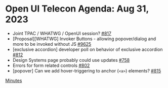 # Open UI Telecon Agenda: Aug 31, 2023

- Joint TPAC / WHATWG / OpenUI session? [#817](https://github.com/openui/open-ui/issues/817)
- [Proposal][WHATWG] Invoker Buttons - allowing popover/dialog and more to be invoked without JS [#9625](https://github.com/whatwg/html/issues/9625)
- [exclusive accordion] developer poll on behavior of exclusive accordion [#812](https://github.com/openui/open-ui/issues/812)
- Design Systems page probably could use updates [#758](https://github.com/openui/open-ui/issues/758)
- Errors for form related controls [#802](https://github.com/openui/open-ui/issues/802)
- [popover] Can we add hover-triggering to anchor (`<a>`) elements? [#815](https://github.com/openui/open-ui/issues/815)

[Minutes](https://www.w3.org/2023/08/31-openui-minutes.html)

